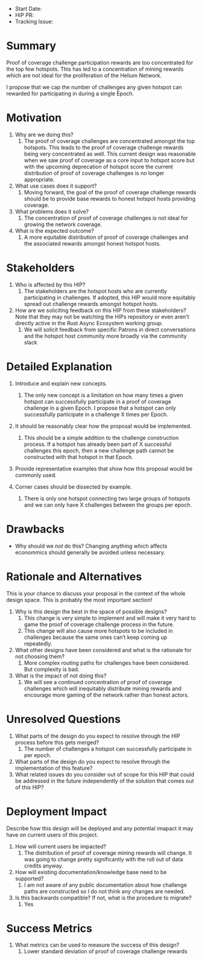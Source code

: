 - Start Date: <!-- 2020-05-13 -->
- HIP PR: <!-- leave this empty -->
- Tracking Issue: <!-- leave this empty -->

# Summary
[summary]: #summary

Proof of coverage challenge participation rewards are too concentrated for the top few hotspots. This has led to a concentration of mining rewards which are not ideal for the proliferation of the Helium Network. 

I propose that we cap the number of challenges any given hotspot can rewarded for participating in during a single Epoch. 

# Motivation
[motivation]: #motivation

1. Why are we doing this?  
    1. The proof of coverage challenges are concentrated amongst the top hotspots. This leads to the proof of coverage challenge rewards being very concentrated as well. This current design was reasonable when we saw proof of coverage as a core input to hotspot score but with the upcoming deprecation of hotspot score the current distribution of proof of coverage challenges is no longer appropriate. 
2. What use cases does it support?  
    1. Moving forward, the goal of the proof of coverage challenge rewards should be to provide base rewards to honest hotspot hosts providing coverage.  
3. What problems does it solve?  
    1. The concentration of proof of coverage challenges is not ideal for growing the network coverage. 
4. What is the expected outcome? 
    1. A more equitable distribution of proof of coverage challenges and the associated rewards amongst honest hotspot hosts.

# Stakeholders
[stakeholders]: #stakeholders

1. Who is affected by this HIP? 
    1. The stakeholders are the hotspot hosts who are currently participating in challenges. If adopted, this HIP would more equitably spread out challenge rewards amongst hotspot hosts. 
2. How are we soliciting feedback on this HIP from these stakeholders? Note that they may not be watching the HIPs repository or even aren't directly active in the Rust Async Ecosystem working group. 
    1. We will solicit feedback from specific Patrons in direct conversations and the hotspot host community more broadly via the community slack

# Detailed Explanation
[detailed-explanation]: #detailed-explanation

1. Introduce and explain new concepts. 
    1. The only new concept is a limitation on how many times a given hotspot can successfully participate in a proof of coverage challenge in a given Epoch. I propose that a hotspot can only successfully participate in a challenge X times per Epoch.  
2. It should be reasonably clear how the proposal would be implemented. 
    1. This should be a simple addition to the challenge construction process. If a hotspot has already been part of X successful challenges this epoch, then a new challenge path cannot be constructed with that hotspot in that Epoch. 
3. Provide representative examples that show how this proposal would be commonly used. 

4. Corner cases should be dissected by example. 
    1. There is only one hotspot connecting two large groups of hotspots and we can only have X challenges between the groups per epoch.

# Drawbacks
[drawbacks]: #drawbacks

- Why should we *not* do this?
Changing anything which affects econommics should generally be avoided unless necessary.

# Rationale and Alternatives
[alternatives]: #rationale-and-alternatives

This is your chance to discuss your proposal in the context of the whole design
space. This is probably the most important section!

1. Why is this design the best in the space of possible designs? 
    1. This change is very simple to implement and will make it very hard to game the proof of coverage challenge process in the future. 
    2. This change will also cause more hotspots to be included in challenges because the same ones can’t keep coming up repeatedly. 
2. What other designs have been considered and what is the rationale for not choosing them? 
    1. More complex routing paths for challenges have been considered. But complexity is bad. 
3. What is the impact of not doing this? 
    1. We will see a continued concentration of proof of coverage challenges which will inequitably distribute mining rewards and encourage more gaming of the network rather than honest actors.

# Unresolved Questions
[unresolved]: #unresolved-questions

1. What parts of the design do you expect to resolve through the HIP process before this gets merged? 
    1. The number of challenges a hotspot can successfully participate in per epoch. 
2. What parts of the design do you expect to resolve through the implementation of this feature? 
3. What related issues do you consider out of scope for this HIP that could be addressed in the future independently of the solution that comes out of this HIP?

# Deployment Impact
[deployment-impact]: #deployment-impact

Describe how this design will be deployed and any potential imapact it may have on
current users of this project.

1. How will current users be impacted? 
    1. The distribution of proof of coverage mining rewards will change. It was going to change pretty significantly with the roll out of data credits anyway.  
2. How will existing documentation/knowledge base need to be supported? 
    1. I am not aware of any public documentation about how challenge paths are constructed so I do not think any changes are needed. 
3. Is this backwards compatible? If not, what is the procedure to migrate? 
    1. Yes

# Success Metrics
[success-metrics]: #success-metrics

1. What metrics can be used to measure the success of this design?
    1. Lower standard deviation of proof of coverage challenge rewards
